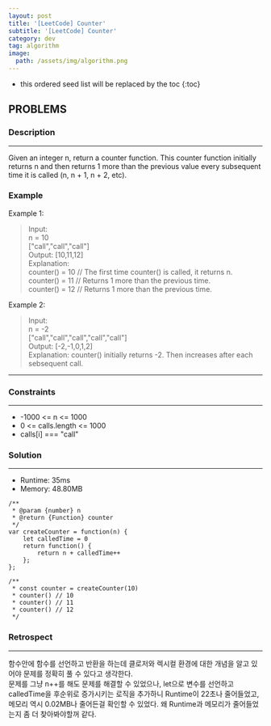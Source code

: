 ```yaml
---
layout: post
title: '[LeetCode] Counter'
subtitle: '[LeetCode] Counter'
category: dev
tag: algorithm
image:
  path: /assets/img/algorithm.png
---
```


<!-- prettier-ignore -->
* this ordered seed list will be replaced by the toc
{:toc}

## PROBLEMS

### **Description**

---

Given an integer n, return a counter function. This counter function initially returns n and then returns 1 more than the previous value every subsequent time it is called (n, n + 1, n + 2, etc).

### **Example**

Example 1:

> Input:  
> n = 10  
> ["call","call","call"]  
> Output: [10,11,12]  
> Explanation:  
> counter() = 10 // The first time counter() is called, it returns n.  
> counter() = 11 // Returns 1 more than the previous time.  
> counter() = 12 // Returns 1 more than the previous time.

Example 2:

> Input:  
> n = -2  
> ["call","call","call","call","call"]  
> Output: [-2,-1,0,1,2]  
> Explanation: counter() initially returns -2. Then increases after each sebsequent call.

---

### **Constraints**

---

- -1000 <= n <= 1000
- 0 <= calls.length <= 1000
- calls[i] === "call"

### Solution

---

- Runtime: 35ms
- Memory: 48.80MB

```
/**
 * @param {number} n
 * @return {Function} counter
 */
var createCounter = function(n) {
    let calledTime = 0
    return function() {
        return n + calledTime++
    };
};

/**
 * const counter = createCounter(10)
 * counter() // 10
 * counter() // 11
 * counter() // 12
 */
```

### Retrospect

---

함수안에 함수를 선언하고 반환을 하는데 클로저와 렉시컬 환경에 대한 개념을 알고 있어야 문제를 정확히 풀 수 있다고 생각한다.  
문제를 그냥 n++를 해도 문제를 해결할 수 있었으나, let으로 변수를 선언하고 calledTime을 후순위로 증가시키는 로직을 추가하니 Runtime이 22초나 줄어들었고, 메모리 역시 0.02MB나 줄어든걸 확인할 수 있었다. 왜 Runtime과 메모리가 줄어들었는지 좀 더 찾아봐야할꺼 같다.
